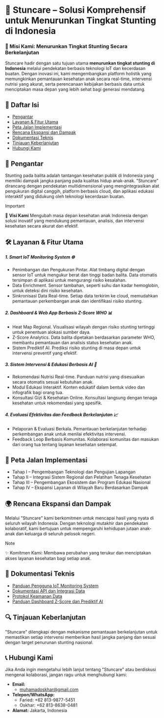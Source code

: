 # 🌱 Stuncare – Solusi Komprehensif untuk Menurunkan Tingkat Stunting di Indonesia

### 🎯 Misi Kami: Menurunkan Tingkat Stunting Secara Berkelanjutan

Stuncare hadir dengan satu tujuan utama **menurunkan tingkat stunting di Indonesia** melalui pendekatan berbasis teknologi IoT dan kecerdasan buatan. Dengan inovasi ini, kami mengembangkan platform holistik yang memungkinkan pemantauan kesehatan anak secara real-time, intervensi nutrisi yang akurat, serta perencanaan kebijakan berbasis data untuk menciptakan masa depan yang lebih sehat bagi generasi mendatang.

## 📑 Daftar Isi

- [Pengantar](#-pengantar)
- [Layanan & Fitur Utama](#-layanan--fitur-utama)
- [Peta Jalan Implementasi](#-peta-jalan-implementasi)
- [Rencana Ekspansi dan Dampak](#-rencana-ekspansi-dan-dampak)
- [Dokumentasi Teknis](#-dokumentasi-teknis)
- [Tinjauan Keberlanjutan](#-tinjauan-keberlanjutan)
- [Hubungi Kami](#-hubungi-kami)

## 📜 Pengantar

Stunting pada balita adalah tantangan kesehatan publik di Indonesia yang memiliki dampak jangka panjang pada kualitas hidup anak-anak. "Stuncare" dirancang dengan pendekatan multidimensional yang mengintegrasikan alat pengukuran digital canggih, platform berbasis cloud, dan aplikasi edukasi interaktif yang didukung oleh teknologi kecerdasan buatan.

> [!IMPORTANT]
> 🌟 **Visi Kami** Mengubah masa depan kesehatan anak Indonesia dengan solusi inovatif yang mendukung pemantauan, analisis, dan intervensi kesehatan secara akurat dan efektif.

## 🛠️ Layanan & Fitur Utama

##### 1. Smart IoT Monitoring System 🌐

- Penimbangan dan Pengukuran Pintar. Alat timbang digital dengan sensor IoT untuk mengukur berat dan tinggi badan balita. Data otomatis tersimpan di aplikasi untuk mengurangi risiko kesalahan.
- Data Enrichment. Sensor tambahan, seperti suhu dan kadar hemoglobin, untuk deteksi dini risiko kesehatan.
- Sinkronisasi Data Real-time. Setiap data terkirim ke cloud, memudahkan pemantauan perkembangan anak dan identifikasi risiko stunting.

##### 2. Dashboard & Web App Berbasis Z-Score WHO 📊

- Heat Map Regional. Visualisasi wilayah dengan risiko stunting tertinggi untuk penentuan alokasi sumber daya.
- Z-Score Analytics. Data balita dipetakan berdasarkan parameter WHO, membantu pemantauan dan analisis status kesehatan anak.
- Sistem Prediktif AI. Prediksi risiko stunting di masa depan untuk intervensi preventif yang efektif.

##### 3. Sistem Intervensi & Edukasi Berbasis AI 📱

- Rekomendasi Nutrisi Real-time. Panduan nutrisi yang disesuaikan secara otomatis sesuai kebutuhan anak.
- Modul Edukasi Interaktif. Konten edukatif dalam bentuk video dan infografik bagi orang tua.
- Konsultasi Gizi & Kesehatan Online. Konsultasi langsung dengan tenaga kesehatan untuk rekomendasi yang spesifik.

##### 4. Evaluasi Efektivitas dan Feedback Berkelanjutan 📈

- Pelaporan & Evaluasi Berkala. Pemantauan berkelanjutan terhadap perkembangan anak untuk menilai efektivitas intervensi.
- Feedback Loop Berbasis Komunitas. Kolaborasi komunitas dan masukan dari orang tua tentang layanan kesehatan setempat.

## 🚀 Peta Jalan Implementasi

- Tahap I – Pengembangan Teknologi dan Pengujian Lapangan
- Tahap II – Integrasi Sistem Regional dan Pelatihan Tenaga Kesehatan
- Tahap III – Pengembangan Ekosistem dan Program Edukasi Nasional
- Tahap IV – Ekspansi Layanan di Wilayah Baru Berdasarkan Dampak

## 🌍 Rencana Ekspansi dan Dampak

Melalui "Stuncare" kami berkomitmen untuk mencapai hasil yang nyata di seluruh wilayah Indonesia. Dengan teknologi mutakhir dan pendekatan kolaboratif, kami bertujuan untuk mempengaruhi kehidupan jutaan anak-anak dan keluarga di seluruh pelosok negeri.

> [!NOTE]
> ✨ Komitmen Kami: Membawa perubahan yang terukur dan menciptakan akses layanan kesehatan bagi setiap anak.

## 📖 Dokumentasi Teknis

- [Panduan Pengguna IoT Monitoring System](./Teknis/Panduan%20Pengguna%20IoT%20Monitoring%20System.md)
- [Dokumentasi API dan Integrasi Data](link_dokumentasi)
- [Protokol Keamanan Data](link_protokol)
- [Panduan Dashboard Z-Score dan Prediktif AI](link_dashboard)

## 🔍 Tinjauan Keberlanjutan

"Stuncare" dilengkapi dengan mekanisme pemantauan berkelanjutan untuk memastikan setiap intervensi memberikan hasil jangka panjang dan sesuai dengan target penurunan stunting nasional.

## 📞 Hubungi Kami

Jika Anda ingin mengetahui lebih lanjut tentang "Stuncare" atau berdiskusi mengenai kolaborasi, jangan ragu untuk menghubungi kami:

- **Email:**
  - muhamadoskhar@gmail.com
- **Telepon/WhatsApp:**
  - Faried: +62 813-9877-5451
  - Oskhar: +62 813-8638-0481
- **Alamat:** Jakarta, Indonesia
